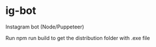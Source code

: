 # ig-bot
Instagram bot (Node/Puppeteer)

Run npm run build to get the distribution folder with .exe file
